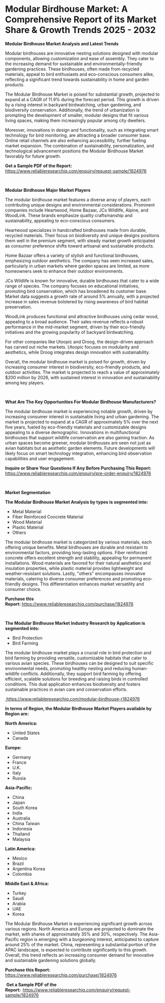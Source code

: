 <p><h1>Modular Birdhouse Market: A Comprehensive Report of its Market Share & Growth Trends 2025 - 2032</h1></p><p><strong>Modular Birdhouse Market Analysis and Latest Trends</strong></p>
<p><p>Modular birdhouses are innovative nesting solutions designed with modular components, allowing customization and ease of assembly. They cater to the increasing demand for sustainable and environmentally-friendly gardening practices. These birdhouses, often made from recycled materials, appeal to bird enthusiasts and eco-conscious consumers alike, reflecting a significant trend towards sustainability in home and garden products.</p><p>The Modular Birdhouse Market is poised for substantial growth, projected to expand at a CAGR of 11.9% during the forecast period. This growth is driven by a rising interest in backyard birdwatching, urban gardening, and biodiversity conservation. Additionally, the trend of urbanization is prompting the development of smaller, modular designs that fit various living spaces, making them increasingly popular among city dwellers. </p><p>Moreover, innovations in design and functionality, such as integrating smart technology for bird monitoring, are attracting a broader consumer base. Online retail channels are also enhancing accessibility, further fueling market expansion. The combination of sustainability, personalization, and technological advancement positions the Modular Birdhouse Market favorably for future growth.</p></p>
<p><strong>Get a Sample PDF of the Report:&nbsp;</strong> <a href="https://www.reliableresearchiq.com/enquiry/request-sample/1824976?utm_campaign=2456&utm_medium=2&utm_source=Github&utm_content=ia&utm_term=15042025&utm_id=modular-birdhouse">https://www.reliableresearchiq.com/enquiry/request-sample/1824976</a></p>
<p>&nbsp;</p>
<p><strong>Modular Birdhouse Major Market Players</strong></p>
<p><p>The modular birdhouse market features a diverse array of players, each contributing unique designs and environmental considerations. Prominent companies include Heartwood, Home Bazaar, JCs Wildlife, Alpine, and WoodLink. These brands emphasize quality craftsmanship and sustainability, appealing to eco-conscious consumers.</p><p>Heartwood specializes in handcrafted birdhouses made from durable, recycled materials. Their focus on biodiversity and unique designs positions them well in the premium segment, with steady market growth anticipated as consumer preference shifts toward artisanal and sustainable products.</p><p>Home Bazaar offers a variety of stylish and functional birdhouses, emphasizing outdoor aesthetics. The company has seen increased sales, particularly in urban markets where garden spaces are limited, as more homeowners seek to enhance their outdoor environments.</p><p>JCs Wildlife is known for innovative, durable birdhouses that cater to a wide range of species. The company focuses on educational initiatives, promoting bird conservation, which has broadened its customer base. Market data suggests a growth rate of around 5% annually, with a projected increase in sales revenue bolstered by rising awareness of bird habitat preservation.</p><p>WoodLink produces functional and attractive birdhouses using cedar wood, appealing to a broad audience. Their sales revenue reflects a robust performance in the mid-market segment, driven by their eco-friendly initiatives and the growing popularity of backyard birdwatching.</p><p>For other companies like Utoopic and Droog, the design-driven approach has carved out niche markets. Utoopic focuses on modularity and aesthetics, while Droog integrates design innovation with sustainability.</p><p>Overall, the modular birdhouse market is poised for growth, driven by increasing consumer interest in biodiversity, eco-friendly products, and outdoor activities. The market is projected to reach a value of approximately $200 million by 2026, with sustained interest in innovation and sustainability among key players.</p></p>
<p>&nbsp;</p>
<p><strong>What Are The Key Opportunities For Modular Birdhouse Manufacturers?</strong></p>
<p><p>The modular birdhouse market is experiencing notable growth, driven by increasing consumer interest in sustainable living and urban gardening. The market is projected to expand at a CAGR of approximately 5% over the next five years, fueled by eco-friendly materials and customizable designs appealing to a diverse demographic. Innovations in multifunctional birdhouses that support wildlife conservation are also gaining traction. As urban spaces become greener, modular birdhouses are seen not just as avian habitats but as aesthetic garden elements. Future developments will likely focus on smart technology integration, enhancing bird observation capabilities and user engagement.</p></p>
<p><strong>Inquire or Share Your Questions If Any Before Purchasing This Report:</strong> <a href="https://www.reliableresearchiq.com/enquiry/pre-order-enquiry/1824976?utm_campaign=2456&utm_medium=2&utm_source=Github&utm_content=ia&utm_term=15042025&utm_id=modular-birdhouse">https://www.reliableresearchiq.com/enquiry/pre-order-enquiry/1824976</a></p>
<p>&nbsp;</p>
<p><strong>Market Segmentation</strong></p>
<p><strong>The Modular Birdhouse Market Analysis by types is segmented into:</strong></p>
<p><ul><li>Metal Material</li><li>Fiber Reinforced Concrete Material</li><li>Wood Material</li><li>Plastic Material</li><li>Others</li></ul></p>
<p><p>The modular birdhouse market is categorized by various materials, each offering unique benefits. Metal birdhouses are durable and resistant to environmental factors, providing long-lasting options. Fiber reinforced concrete offers excellent strength and stability, appealing for permanent installations. Wood materials are favored for their natural aesthetics and insulation properties, while plastic material provides lightweight and weather-resistant solutions. Lastly, "others" encompasses innovative materials, catering to diverse consumer preferences and promoting eco-friendly designs. This differentiation enhances market versatility and consumer choice.</p></p>
<p><strong>Purchase this Report:&nbsp;</strong><a href="https://www.reliableresearchiq.com/purchase/1824976?utm_campaign=2456&utm_medium=2&utm_source=Github&utm_content=ia&utm_term=15042025&utm_id=modular-birdhouse">https://www.reliableresearchiq.com/purchase/1824976</a></p>
<p>&nbsp;</p>
<p><strong>The Modular Birdhouse Market Industry Research by Application is segmented into:</strong></p>
<p><ul><li>Bird Protection</li><li>Bird Farming</li></ul></p>
<p><p>The modular birdhouse market plays a crucial role in bird protection and bird farming by providing versatile, customizable habitats that cater to various avian species. These birdhouses can be designed to suit specific environmental needs, promoting healthy nesting and reducing human-wildlife conflicts. Additionally, they support bird farming by offering efficient, scalable solutions for breeding and raising birds in controlled conditions. This dual application enhances biodiversity and fosters sustainable practices in avian care and conservation efforts.</p></p>
<p><a href="https://www.reliableresearchiq.com/modular-birdhouse-r1824976?utm_campaign=2456&utm_medium=2&utm_source=Github&utm_content=ia&utm_term=15042025&utm_id=modular-birdhouse">&nbsp;https://www.reliableresearchiq.com/modular-birdhouse-r1824976</a></p>
<p><strong>In terms of Region, the Modular Birdhouse Market Players available by Region are:</strong></p>
<p>
    <p> <strong> North America: </strong>
        <ul>
            <li>United States</li>
            <li>Canada</li>
        </ul>
        </p> 
    <p> <strong> Europe: </strong>
        <ul>
            <li>Germany</li>
            <li>France</li>
            <li>U.K.</li>
            <li>Italy</li>
            <li>Russia</li>
        </ul>
        </p> 
    <p> <strong> Asia-Pacific: </strong>
        <ul>
            <li>China</li>
            <li>Japan</li>
            <li>South Korea</li>
            <li>India</li>
            <li>Australia</li>
            <li>China Taiwan</li>
            <li>Indonesia</li>
            <li>Thailand</li>
            <li>Malaysia</li>
        </ul>
        </p> 
    <p> <strong> Latin America: </strong>
        <ul>
            <li>Mexico</li>
            <li>Brazil</li>
            <li>Argentina Korea</li>
            <li>Colombia</li>
        </ul>
        </p> 
    <p> <strong> Middle East & Africa: </strong>
        <ul>
            <li>Turkey</li>
            <li>Saudi</li>
            <li>Arabia</li>
            <li>UAE</li>
            <li>Korea</li>
        </ul>
    </p>
    </p>
<p><p>The Modular Birdhouse Market is experiencing significant growth across various regions. North America and Europe are projected to dominate the market, with shares of approximately 35% and 30%, respectively. The Asia-Pacific region is emerging with a burgeoning interest, anticipated to capture around 25% of the market. China, representing a substantial portion of the APAC landscape, is expected to contribute significantly to this growth. Overall, this trend reflects an increasing consumer demand for innovative and sustainable gardening solutions globally.</p></p>
<p><strong>Purchase this Report: </strong><a href="https://www.reliableresearchiq.com/purchase/1824976?utm_campaign=2456&utm_medium=2&utm_source=Github&utm_content=ia&utm_term=15042025&utm_id=modular-birdhouse">https://www.reliableresearchiq.com/purchase/1824976</a></p>
<p>&nbsp;<strong>Get a Sample PDF of the Report:&nbsp;&nbsp;</strong><a href="https://www.reliableresearchiq.com/enquiry/request-sample/1824976?utm_campaign=2456&utm_medium=2&utm_source=Github&utm_content=ia&utm_term=15042025&utm_id=modular-birdhouse">https://www.reliableresearchiq.com/enquiry/request-sample/1824976</a></p>
<p><strong></strong></p>
<p><p></p><p></p><p></p></p>
